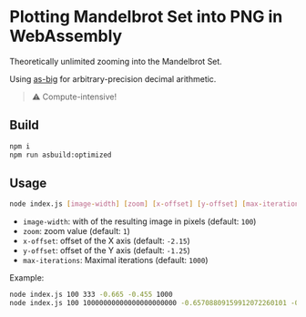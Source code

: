 # Plotting Mandelbrot Set into PNG in WebAssembly

Theoretically unlimited zooming into the Mandelbrot Set.

Using [as-big](https://github.com/ttulka/as-big) for arbitrary-precision decimal arithmetic.

> :warning: Compute-intensive!

## Build

```sh
npm i
npm run asbuild:optimized
```

## Usage

```sh
node index.js [image-width] [zoom] [x-offset] [y-offset] [max-iterations]
```

- `image-width`: with of the resulting image in pixels (default: `100`)
- `zoom`: zoom value (default: `1`)
- `x-offset`: offset of the X axis (default: `-2.15`)
- `y-offset`: offset of the Y axis (default: `-1.25`)
- `max-iterations`: Maximal iterations (default: `1000`)

Example:

```sh
node index.js 100 333 -0.665 -0.455 1000
node index.js 100 10000000000000000000000 -0.65708809159912072260101 -0.45040104259032688650481 5000
```
